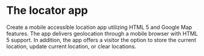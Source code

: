 # The locator app
Create a mobile accessible location app utilizing HTML 5 and Google Map features. The app delivers geolocation through a mobile browser with HTML 5 support. In addition, the app offers a visitor the option to store the current location, update current location, or clear locations.
